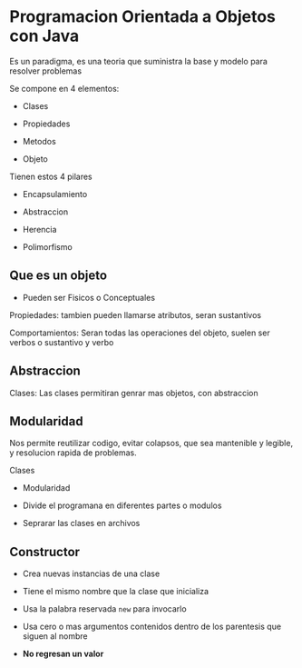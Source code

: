 # Programacion Orientada a Objetos con Java

Es un paradigma, es una teoria que suministra la base y modelo para
resolver problemas

Se compone en 4 elementos:

- Clases

- Propiedades

- Metodos

- Objeto

Tienen estos 4 pilares

- Encapsulamiento

- Abstraccion

- Herencia

- Polimorfismo

## Que es un objeto

- Pueden ser Fisicos o Conceptuales

Propiedades: tambien pueden llamarse atributos, seran sustantivos

Comportamientos: Seran todas las operaciones del objeto, suelen
ser verbos o sustantivo y verbo

## Abstraccion

Clases: Las clases permitiran genrar mas objetos, con abstraccion

## Modularidad

Nos permite reutilizar codigo, evitar colapsos, que sea mantenible y legible, y resolucion rapida de problemas.

Clases

- Modularidad

- Divide el programana en diferentes partes o modulos

- Seprarar las clases en archivos

## Constructor

- Crea nuevas instancias de una clase

- Tiene el mismo nombre que la clase que inicializa

- Usa la palabra reservada ```new``` para invocarlo

- Usa cero o mas argumentos contenidos dentro de los parentesis que siguen al nombre

- **No regresan un valor**


